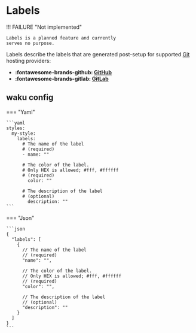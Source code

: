 # Labels

!!! FAILURE "Not implemented"

    Labels is a planned feature and currently
    serves no purpose.

Labels describe the labels that are generated
post-setup for supported [Git](https://git-scm.com/) hosting providers:

- **:fontawesome-brands-github: [GitHub](https://github.com)**
- **:fontawesome-brands-gitlab: [GitLab](https://gitlab.com)**

## waku config

=== "Yaml"

    ```yaml
    styles:
      my-style:
        labels:
          # The name of the label
          # (required)
          - name: ""

          # The color of the label.
          # Only HEX is allowed; #fff, #ffffff
          # (required)
            color: ""

          # The description of the label
          # (optional)
            description: ""
    ```

=== "Json"

    ```json
    {
      "labels": [
        {
          // The name of the label
          // (required)
          "name": "",

          // The color of the label.
          // Only HEX is allowed; #fff, #ffffff
          // (required)
          "color": "",

          // The description of the label
          // (optional)
          "description": ""
        }
      ]
    }
    ```
